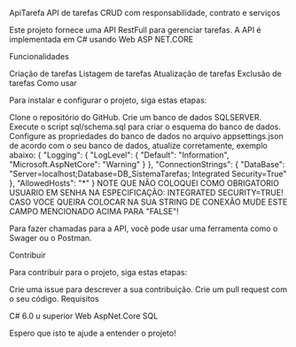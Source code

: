 ApiTarefa
API de tarefas CRUD com responsabilidade, contrato e serviços

Este projeto fornece uma API RestFull para gerenciar tarefas. A API é implementada em C# usando Web ASP NET.CORE

Funcionalidades

Criação de tarefas
Listagem de tarefas
Atualização de tarefas
Exclusão de tarefas
Como usar

Para instalar e configurar o projeto, siga estas etapas:

Clone o repositório do GitHub.
Crie um banco de dados SQLSERVER.
Execute o script sql/schema.sql para criar o esquema do banco de dados.
Configure as propriedades do banco de dados no arquivo appsettings.json de acordo com o seu banco de dados, atualize corretamente, exemplo abaixo:
{
  "Logging": {
    "LogLevel": {
      "Default": "Information",
      "Microsoft.AspNetCore": "Warning"
    }
  },
  "ConnectionStrings": { "DataBase": "Server=localhost;Database=DB_SistemaTarefas; Integrated Security=True" },
  "AllowedHosts": "*"
}
NOTE QUE NÃO COLOQUEI COMO OBRIGATORIO USUARIO EM SENHA NA ESPECIFICAÇÃO: INTEGRATED SECURITY=TRUE! 
CASO VOCE QUEIRA COLOCAR NA SUA STRING DE CONEXÃO MUDE ESTE CAMPO MENCIONADO ACIMA PARA "FALSE"!

Para fazer chamadas para a API, você pode usar uma ferramenta como o Swager ou o Postman.

Contribuir

Para contribuir para o projeto, siga estas etapas:

Crie uma issue para descrever a sua contribuição.
Crie um pull request com o seu código.
Requisitos

C# 6.0 u superior
Web AspNet.Core
SQL

Espero que isto te ajude a entender o projeto! 
